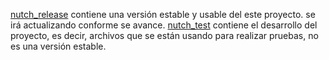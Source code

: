 [nutch_release](nutch_release) contiene una versión estable y usable del este proyecto. se irá actualizando conforme se avance.
[nutch_test](nutch_test) contiene el desarrollo del proyecto, es decir, archivos que se están usando para realizar pruebas, no es una versión estable.
